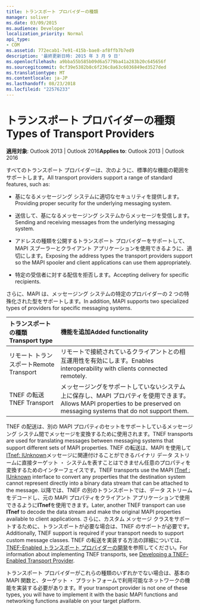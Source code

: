 ```yaml
---
title: トランスポート プロバイダーの種類
manager: soliver
ms.date: 03/09/2015
ms.audience: Developer
localization_priority: Normal
api_type:
- COM
ms.assetid: 772ecab1-7e91-415b-bae8-af8ffb7b7ed9
description: '最終更新日時: 2015 年 3 月 9 日'
ms.openlocfilehash: a9bba55b585b09d6a5779ba41a283b20c645656f
ms.sourcegitcommit: 0cf39e5382b8c6f236c8a63c6036849ed3527ded
ms.translationtype: MT
ms.contentlocale: ja-JP
ms.lasthandoff: 08/23/2018
ms.locfileid: "22576233"
---
```

# <a name="types-of-transport-providers"></a><span data-ttu-id="6fd20-103">トランスポート プロバイダーの種類</span><span class="sxs-lookup"><span data-stu-id="6fd20-103">Types of Transport Providers</span></span>

  
  
<span data-ttu-id="6fd20-104">**適用対象**: Outlook 2013 | Outlook 2016</span><span class="sxs-lookup"><span data-stu-id="6fd20-104">**Applies to**: Outlook 2013 | Outlook 2016</span></span> 
  
<span data-ttu-id="6fd20-105">すべてのトランスポート プロバイダーは、次のように、標準的な機能の範囲をサポートします。</span><span class="sxs-lookup"><span data-stu-id="6fd20-105">All transport providers support a range of standard features, such as:</span></span>
  
- <span data-ttu-id="6fd20-106">基になるメッセージング システムに適切なセキュリティを提供します。</span><span class="sxs-lookup"><span data-stu-id="6fd20-106">Providing proper security for the underlying messaging system.</span></span>
    
- <span data-ttu-id="6fd20-107">送信して、基になるメッセージング システムからメッセージを受信します。</span><span class="sxs-lookup"><span data-stu-id="6fd20-107">Sending and receiving messages from the underlying messaging system.</span></span>
    
- <span data-ttu-id="6fd20-108">アドレスの種類を公開するトランスポート プロバイダーをサポートして、MAPI スプーラーとクライアント アプリケーションを使用できるように、適切にします。</span><span class="sxs-lookup"><span data-stu-id="6fd20-108">Exposing the address types the transport providers support so the MAPI spooler and client applications can use them appropriately.</span></span>
    
- <span data-ttu-id="6fd20-109">特定の受信者に対する配信を拒否します。</span><span class="sxs-lookup"><span data-stu-id="6fd20-109">Accepting delivery for specific recipients.</span></span>
    
<span data-ttu-id="6fd20-110">さらに、MAPI は、メッセージング システムの特定のプロバイダーの 2 つの特殊化された型をサポートします。</span><span class="sxs-lookup"><span data-stu-id="6fd20-110">In addition, MAPI supports two specialized types of providers for specific messaging systems.</span></span>
  
|<span data-ttu-id="6fd20-111">**トランスポートの種類**</span><span class="sxs-lookup"><span data-stu-id="6fd20-111">**Transport type**</span></span>|<span data-ttu-id="6fd20-112">**機能を追加**</span><span class="sxs-lookup"><span data-stu-id="6fd20-112">**Added functionality**</span></span>|
|:-----|:-----|
|<span data-ttu-id="6fd20-113">リモート トランスポート</span><span class="sxs-lookup"><span data-stu-id="6fd20-113">Remote Transport</span></span>  <br/> |<span data-ttu-id="6fd20-114">リモートで接続されているクライアントとの相互運用性を有効にします。</span><span class="sxs-lookup"><span data-stu-id="6fd20-114">Enables interoperability with clients connected remotely.</span></span>  <br/> |
|<span data-ttu-id="6fd20-115">TNEF の転送</span><span class="sxs-lookup"><span data-stu-id="6fd20-115">TNEF Transport</span></span>  <br/> |<span data-ttu-id="6fd20-116">メッセージングをサポートしていないシステム上に保存し、MAPI プロパティを使用できます。</span><span class="sxs-lookup"><span data-stu-id="6fd20-116">Allows MAPI properties to be preserved on messaging systems that do not support them.</span></span>  <br/> |
   
<span data-ttu-id="6fd20-117">TNEF の配送は、別の MAPI プロパティのセットをサポートしているメッセージング システム間でメッセージを変換するために使用されます。</span><span class="sxs-lookup"><span data-stu-id="6fd20-117">TNEF transports are used for translating messages between messaging systems that support different sets of MAPI properties.</span></span> <span data-ttu-id="6fd20-118">TNEF の転送は、MAPI を使用して[ITnef: IUnknown](itnefiunknown.md)メッセージに関連付けることができるバイナリ データ ストリームに直接ターゲット ・ システムを表すことはできません任意のプロパティを変換するためのインターフェイスです。</span><span class="sxs-lookup"><span data-stu-id="6fd20-118">TNEF transports use the MAPI [ITnef : IUnknown](itnefiunknown.md) interface to convert any properties that the destination system cannot represent directly into a binary data stream that can be attached to the message.</span></span> <span data-ttu-id="6fd20-119">以降では、TNEF の別のトランスポートでは、データ ストリームをデコードし、元の MAPI プロパティをクライアント アプリケーションで使用できるように**ITnef**を使用できます。</span><span class="sxs-lookup"><span data-stu-id="6fd20-119">Later, another TNEF transport can use **ITnef** to decode the data stream and make the original MAPI properties available to client applications.</span></span> <span data-ttu-id="6fd20-120">さらに、カスタム メッセージ クラスをサポートするために、トランスポートが必要な場合は、TNEF のサポートが必要です。</span><span class="sxs-lookup"><span data-stu-id="6fd20-120">Additionally, TNEF support is required if your transport needs to support custom message classes.</span></span> <span data-ttu-id="6fd20-121">TNEF の転送を実装する方法の詳細については、 [TNEF-Enabled トランスポート プロバイダーの開発](developing-a-tnef-enabled-transport-provider.md)を参照してください。</span><span class="sxs-lookup"><span data-stu-id="6fd20-121">For information about implementing TNEF transports, see [Developing a TNEF-Enabled Transport Provider](developing-a-tnef-enabled-transport-provider.md).</span></span>
  
<span data-ttu-id="6fd20-122">トランスポート プロバイダーがこれらの種類のいずれかでない場合は、基本の MAPI 関数と、ターゲット ・ プラットフォームで利用可能なネットワークの機能を実装する必要があります。</span><span class="sxs-lookup"><span data-stu-id="6fd20-122">If your transport provider is not one of these types, you will have to implement it with the basic MAPI functions and networking functions available on your target platform.</span></span>
  

